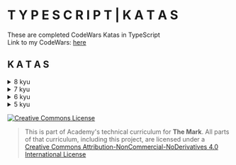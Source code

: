 # T Y P E S C R I P T | K A T A S  

These are completed CodeWars Katas in TypeScript  
Link to my CodeWars: <a href="https://www.codewars.com/users/Dids109" target="_blank">here</a>  

## K A T A S
<details>
<summary>8 kyu</summary>

### [8 kyu katas](src/8kyu)  
[Double Sum](src/8kyu/double-sum)
</details>

<details>
 <summary>7 kyu</summary>

### [7 kyu katas](src/7kyu)  
</details>

<details>
 <summary>6 kyu</summary>

### [6 kyu katas](src/6kyu)  
</details>

<details>
 <summary>5 kyu</summary>

### [5 kyu katas](src/5kyu)  
</details>

<a rel="license" href="http://creativecommons.org/licenses/by-nc-nd/4.0/"><img alt="Creative Commons License" style="border-width:0" src="https://i.creativecommons.org/l/by-nc-nd/4.0/88x31.png" /></a>

> This is part of Academy's technical curriculum for **The Mark**. All parts of that curriculum, including this project, are licensed under a <a rel="license" href="http://creativecommons.org/licenses/by-nc-nd/4.0/">Creative Commons Attribution-NonCommercial-NoDerivatives 4.0 International License</a>

